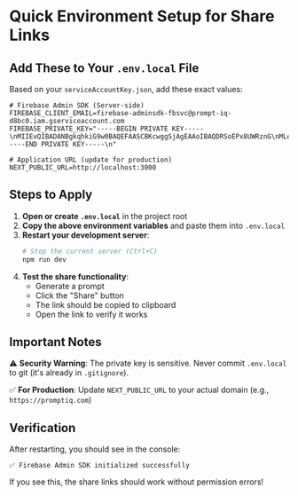 # Quick Environment Setup for Share Links

## Add These to Your `.env.local` File

Based on your `serviceAccountKey.json`, add these exact values:

```env
# Firebase Admin SDK (Server-side)
FIREBASE_CLIENT_EMAIL=firebase-adminsdk-fbsvc@prompt-iq-d8bc0.iam.gserviceaccount.com
FIREBASE_PRIVATE_KEY="-----BEGIN PRIVATE KEY-----\nMIIEvQIBADANBgkqhkiG9w0BAQEFAASCBKcwggSjAgEAAoIBAQDRSoEPx8UWRznG\nMLeuljYy4ieS1XJfq0iHSns13UeITk/xJtEF7OSvRJJEkK7qp7xZySC2f9o8xCot\ns7T7WT2wV3VBgcLJmPxejKUpAarMKq/mhVzrzuPZvEcs7gQ0Cg7r0K4A+bSciP99\nePDoZgYoYJzR/otrqRocvI4T48yj2Nq+PYiMsmRRJ0lEhFQTjmnhrY6CEAMJZLUw\nJFsPttahyKGFUpFPIIQ5nmXF2S7pJseoyOYcRL7BV+Jp3qn0RLKBsrkHgqMGbV4D\npO8Y6m5p5iHigpYg2nQ7Y2OVxEtpFrHcj/dlxSn72TRvLN60cU8frFC+7UF426SW\nUKJx2VcpAgMBAAECggEAISYapLFgpdjYguvIHrwbpS830w8Wrft29zgUpXaWXrWp\n/h6b9cMh13bWGfZhQLkaNo202OMNjG605Yc0pP5ArJO1oToDFvjcZBdaY3vS8xfX\nGNJ1DMO4nWMvp3ii1svkYB+t0mllMh6Vej3zyO4ROfJPdF1Ln4eUTgqOuwIWMWRy\nb9q9CVBGar3KK9EOm73ZjxzuaiowzL/nK8SjKjqs9VTRMsmgf3JzPMFhCnLpGeUS\n/+VXiXLxFt6i6YXaxKQBOGm+WLrZERGmrG3N0YnY2ug6dHErl1h7tK6bdLMUVO0m\nUoieRVQoOg2W9ngWrX9gSuBgyOBTOLCTFyyDCyiCPwKBgQD7uhEvZBx17G0WOU1n\nLAXYz7zBNfDeknvIHFRq1cZwKOxdb8EoGN7NCfWWmMzmC22F9gJoQuvoaC7iiDcD\nNvb1PvZKPpxD4uwmCu6xOSd2zI3LgfrfaG+hkvULaFXb5KWusjmZNNIj25aZM0WQ\nkqhkJTF5mliPGMxTAWmG6Gh2jwKBgQDU2AXvZYbsLXQqFaljv9YSwAZPnYRxtnfX\ntywwlx4bgaRD3SLw4/FsKo9EpbXGntagyPebw/xcSlhFO3w65iiQaxBqCbQtIjJG\nx4LLPSM8SgEs9NnWukovXS6xAxwcmAxst0wAkNWe7/i5waNqBvNncYRbKrgVvm1p\nRaGRB07yxwKBgQDu2hG+XwamWiz0HnE0iVAO9qaKyk0AVAwBx+fN64Q8HoiQ7B5i\nlp6p/V47hEc/rO5CYzjLh1xjDKAYMNnKQhg4goKd1iTeQW6DdnIgVTP+BIAy7uWF\noInzzQaYyWpWmPEg/1mp5rXScmTGfyDt2krPo377fJm1RflydW+VI+cjPwKBgHn/\n3N8MxdqIb0ZUJkTLx+v1b2ihNDJt0aGvF8A+Tn6bv8k6bvW+4joK5xYFGf1gPEvr\nBaqeGv/XiWMdpqaoGGY3SDBPoZwhNspFP545TAIZtTTMoDSpkS427jV+P9XP/Ycv\nRXwpiJjSmjH3YTC8DTak5aXQBbZI8bPeuq5DjygvAoGAERWlDA8wFb5RI8oxc7pf\n7sVg7Lf59Z0HeieonUqu3kHlwH44MGI6fhJlPHQsjfMdnYO0konaQdGZGwV9Cl/y\nSFBCYlRlHKo5vuPtqIZZ+0VymXiFTYAGKB0/QwDwvtEYlK5dyjCt880tN5h4WqNq\nq5qcSrLubuOXkLplQpEJVeA=\n-----END PRIVATE KEY-----\n"

# Application URL (update for production)
NEXT_PUBLIC_URL=http://localhost:3000
```

## Steps to Apply

1. **Open or create `.env.local`** in the project root
2. **Copy the above environment variables** and paste them into `.env.local`
3. **Restart your development server**:
   ```bash
   # Stop the current server (Ctrl+C)
   npm run dev
   ```
4. **Test the share functionality**:
   - Generate a prompt
   - Click the "Share" button
   - The link should be copied to clipboard
   - Open the link to verify it works

## Important Notes

⚠️ **Security Warning**: The private key is sensitive. Never commit `.env.local` to git (it's already in `.gitignore`).

✅ **For Production**: Update `NEXT_PUBLIC_URL` to your actual domain (e.g., `https://promptiq.com`)

## Verification

After restarting, you should see in the console:
```
✅ Firebase Admin SDK initialized successfully
```

If you see this, the share links should work without permission errors!
